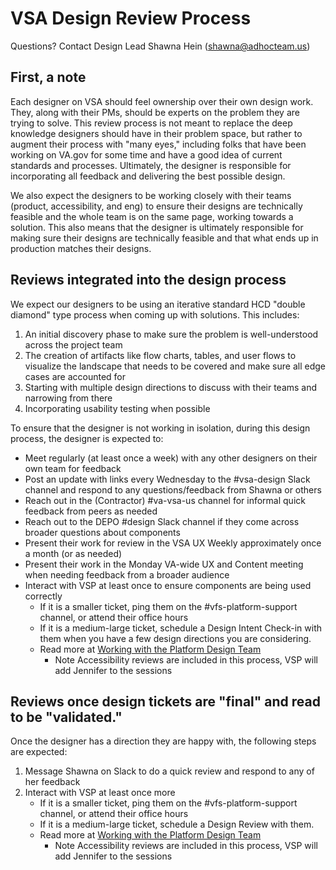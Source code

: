 # VSA Design Review Process
Questions? Contact Design Lead Shawna Hein (shawna@adhocteam.us)

## First, a note
Each designer on VSA should feel ownership over their own design work. They, along with their PMs, should be experts on the problem they are trying to solve.  This review process is not meant to replace the deep knowledge designers should have in their problem space, but rather to augment their process with "many eyes," including folks that have been working on VA.gov for some time and have a good idea of current standards and processes.  Ultimately, the designer is responsible for incorporating all feedback and delivering the best possible design.

We also expect the designers to be working closely with their teams (product, accessibility, and eng) to ensure their designs are technically feasible and the whole team is on the same page, working towards a solution.  This also means that the designer is ultimately responsible for making sure their designs are technically feasible and that what ends up in production matches their designs.


## Reviews integrated into the design process
We expect our designers to be using an iterative standard HCD "double diamond" type process when coming up with solutions.  This includes:
1. An initial discovery phase to make sure the problem is well-understood across the project team
2. The creation of artifacts like flow charts, tables, and user flows to visualize the landscape that needs to be covered and make sure all edge cases are accounted for
3. Starting with multiple design directions to discuss with their teams and narrowing from there
4. Incorporating usability testing when possible

To ensure that the designer is not working in isolation, during this design process, the designer is expected to:
* Meet regularly (at least once a week) with any other designers on their own team for feedback
* Post an update with links every Wednesday to the #vsa-design Slack channel and respond to any questions/feedback from Shawna or others
* Reach out in the (Contractor) #va-vsa-us channel for informal quick feedback from peers as needed
* Reach out to the DEPO #design Slack channel if they come across broader questions about components
* Present their work for review in the VSA UX Weekly approximately once a month (or as needed)
* Present their work in the Monday VA-wide UX and Content meeting when needing feedback from a broader audience
* Interact with VSP at least once to ensure components are being used correctly
   * If it is a smaller ticket, ping them on the #vfs-platform-support channel, or attend their office hours
   * If it is a medium-large ticket, schedule a Design Intent Check-in with them when you have a few design directions you are considering.
   * Read more at [Working with the Platform Design Team](https://github.com/department-of-veterans-affairs/va.gov-team/blob/master/platform/design/working-with-platform-design-team.md) 
      * Note Accessibility reviews are included in this process, VSP will add Jennifer to the sessions


## Reviews once design tickets are "final" and read to be "validated."
Once the designer has a direction they are happy with, the following steps are expected:
1. Message Shawna on Slack to do a quick review and respond to any of her feedback
2. Interact with VSP at least once more
   * If it is a smaller ticket, ping them on the #vfs-platform-support channel, or attend their office hours
   * If it is a medium-large ticket, schedule a Design Review with them.
   * Read more at [Working with the Platform Design Team](https://github.com/department-of-veterans-affairs/va.gov-team/blob/master/platform/design/working-with-platform-design-team.md)
      * Note Accessibility reviews are included in this process, VSP will add Jennifer to the sessions
